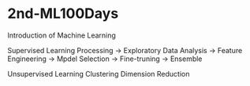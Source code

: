 # 2nd-ML100Days
Introduction of Machine Learning

Supervised Learning
  Processing -> Exploratory Data Analysis -> Feature Engineering -> Mpdel Selection -> Fine-truning -> Ensemble
  
Unsupervised Learning
  Clustering
  Dimension Reduction
